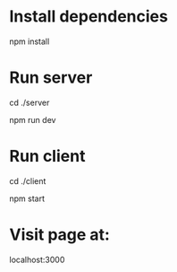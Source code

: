 # Install dependencies
npm install

# Run server
cd ./server

npm run dev

# Run client
cd ./client

npm start

# Visit page at:
localhost:3000
